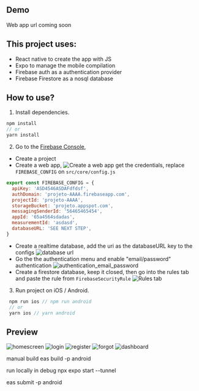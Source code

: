 ## Demo

Web app url coming soon

## This project uses:
 - React native to create the app with JS
 - Expo to manage the mobile compilation
 - Firebase auth as a authentication provider
 - Firebase Firestore as a nosql database

## How to use?

1. Install dependencies.

```js
npm install
// or
yarn install
```

2. Go to the [Firebase Console](https://console.firebase.google.com/),
 - Create a project
 -  Create a web app, 
![Create a web app](https://hackultura.s3.amazonaws.com/Public/boramexer_screenshots/1.png)
get the credentials, replace `FIREBASE_CONFIG` on `src/core/config.js`
```js
export const FIREBASE_CONFIG = {
  apiKey: 'ASD4546ASDAFdfdsf',
  authDomain: 'projeto-AAAA.firebaseapp.com',
  projectId: 'projeto-AAAA',
  storageBucket: 'projeto.appspot.com',
  messagingSenderId: '56465465454',
  appId: '65a4564sdadas',
  measurementId: 'asdasd',
  databaseURL: 'SEE NEXT STEP',
}
```
  - Create a realtime database, add the uri as the databaseURL key to the configs
![database url](https://hackultura.s3.amazonaws.com/Public/boramexer_screenshots/2.png)
  - Go the the authentication menu and enable "email/password" authentication
![authentication_email_password](https://hackultura.s3.amazonaws.com/Public/boramexer_screenshots/3.png)
  - Create a firestore database, keep it closed, then go into the rules tab and paste the rule from `FirebaseSecurityRule`
  ![Rules tab](https://hackultura.s3.amazonaws.com/Public/boramexer_screenshots/4.png)

3. Run project on iOS / Android.

```js
 npm run ios // npm run android
 // or
 yarn ios // yarn android
```

## Preview

![homescreen](https://raw.githubusercontent.com/venits/react-native-market/master/assets/firebase-login-template/homescreen.png)
![login](https://raw.githubusercontent.com/venits/react-native-market/master/assets/firebase-login-template/login.png)
![register](https://raw.githubusercontent.com/venits/react-native-market/master/assets/firebase-login-template/register.png)
![forgot](https://raw.githubusercontent.com/venits/react-native-market/master/assets/firebase-login-template/forgot.png)
![dashboard](https://raw.githubusercontent.com/venits/react-native-market/master/assets/firebase-login-template/dashboard.png)

manual build 
eas build -p android

run locally in debug
npx expo start --tunnel

eas submit -p android